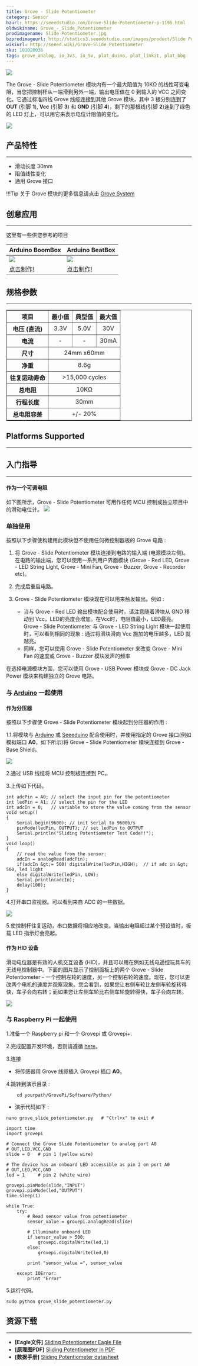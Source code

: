 ```yaml
---
title: Grove - Slide Potentiometer
category: Sensor
bzurl: https://seeedstudio.com/Grove-Slide-Potentiometer-p-1196.html
oldwikiname: Grove_-_Slide_Potentiometer
prodimagename: Slide Potentiometer.jpg
bzprodimageurl: http://statics3.seeedstudio.com/images/product/Slide Potentiometer.jpg
wikiurl: http://seeed.wiki/Grove-Slide_Potentiometer
sku: 101020036
tags: grove_analog, io_3v3, io_5v, plat_duino, plat_linkit, plat_bbg
---
```


![](https://raw.githubusercontent.com/SeeedDocument/Grove-Slide_Potentiometer/master/img/Sliding1.JPG)

The Grove - Slide Potentiometer 模块内有一个最大阻值为 10KΩ 的线性可变电阻，当您把控制杆从一端滑到另外一端，输出电压值在 0 到输入的 VCC 之间变化。它通过标准四线 Grove 线缆连接到其他 Grove 模块，其中 3 根分别连到了 **OUT** (引脚 **1**), **Vcc** (引脚 **3**) 和 **GND** (引脚 **4**)，剩下的那根线(引脚 **2**)连到了绿色的 LED 灯上，可以用它来表示电位计阻值的变化。

[![](https://github.com/SeeedDocument/wiki_chinese/raw/master/docs/images/click_to_buy.PNG)](https://item.taobao.com/item.htm?spm=a1z10.3-c.w4002-11172317909.9.7f561822qVySjY&id=45554612830)

## 产品特性
--------

-   滑动长度 30mm
-   阻值线性变化
-   通用 Grove 接口

!!!Tip
    关于 Grove 模块的更多信息请点击 [Grove System](http://seeed.wiki/Grove_System/)

## 创意应用
-----------------

这里有一些供您参考的项目

| **Arduino BoomBox**                                                  | **Arduino BeatBox**                                                    |
|----------------------------------------------------------------------|------------------------------------------------------------------------|
| ![](https://raw.githubusercontent.com/SeeedDocument/Grove-Slide_Potentiometer/master/img/Recipe-Arduino_BoomBox.jpg)| ![](https://raw.githubusercontent.com/SeeedDocument/Grove-Slide_Potentiometer/master/img/Recipe-Arduino_BeatBox.jpg)  |
| [点击制作!](http://www.seeed.cc/project_detail.html?id=171)       | [点击制作!](http://www.seeed.cc/project_detail.html?id=187)         |


## 规格参数
--------------

<table border="1" cellspacing="0" width="80%">
<tr>
<th scope="col">
项目
</th>
<th>
最小值
</th>
<th>
典型值
</th>
<th>
最大值
</th>
</tr>
<tr align="center">
<th scope="row">
电压 (直流)
</th>
<td>
3.3V
</td>
<td>
5.0V
</td>
<td>
30V
</td>
</tr>
<tr align="center">
<th scope="row">
电流
</th>
<td>
-
</td>
<td>
-
</td>
<td>
30mA
</td>
</tr>
<tr align="center">
<th scope="row">
尺寸
</th>
<td colspan="3">
24mm x60mm
</td>
</tr>
<tr align="center">
<th height="22" scope="row">
净重
</th>
<td colspan="3">
8.6g
</td>
</tr>
<tr align="center">
<th height="22" scope="row">
往复运动寿命
</th>
<td colspan="3">
&gt;15,000 cycles
</td>
</tr>
<tr align="center">
<th height="22" scope="row">
总电阻
</th>
<td colspan="3">
10KΩ
</td>
</tr>
<tr align="center">
<th height="22" scope="row">
行程长度
</th>
<td colspan="3">
30mm
</td>
</tr>
<tr align="center">
<th height="22" scope="row">
总电阻容差
</th>
<td colspan="3">
+/- 20%
</td>
</tr>
</table>


## Platforms Supported
-------------------

## 入门指导
---------------

#### 作为一个可调电阻

如下图所示，Grove - Slide Potentiometer 可用作任何 MCU 控制或独立项目中的滑动电位计。
![](https://raw.githubusercontent.com/SeeedDocument/Grove-Slide_Potentiometer/master/img/Sliding_justr.JPG)

### 单独使用

按照以下步骤使构建用此模块但不使用任何微控制器板的 Grove 电路 :

1.  将 Grove - Slide Potentiometer 模块连接到电路的输入端 (电源模块左侧)。在电路的输出端，您可以使用一系列用户界面模块 (Grove - Red LED, Grove - LED String Light, Grove - Mini Fan, Grove - Buzzer, Grove - Recorder etc)。
2.  完成后重启电路。
3.  Grove - Slide Potentiometer 模块现在可以用来触发输出。例如 :

    -   当与 Grove - Red LED 输出模块配合使用时，请注意随着滑块从 GND 移动到 Vcc，LED的亮度会增加。在Vcc时，电阻值最小，LED最亮。 Grove - Slide Potentiometer 与 Grove - LED String Light 模块一起使用时，可以看到相同的现象 : 通过将滑块滑向 Vcc 施加的电压越多，LED 就越亮。
    -   同样，您可以使用 Grove - Slide Potentiometer 来改变 Grove - Mini Fan 的速度或 Grove - Buzzer 模块发声的频率

在选择电源模块方面，您可以使用 Grove - USB Power 模块或 Grove - DC Jack Power 模块来构建独立的 Grove 电路。

### 与 [Arduino](/Arduino "Arduino") 一起使用

#### 作为分压器

按照以下步骤使 Grove - Slide Potentiometer 模块起到分压器的作用 :

1.1.将模块与 [Arduino](/Arduino "Arduino") 或 [Seeeduino](/Seeeduino_v4.2 "Seeeduino") 配合使用时，并使用指定的 Grove 接口(例如模拟端口 **A0**，如下所示)将 Grove - Slide Potentiometer 模块连接到 Grove - Base Shield。

![](https://raw.githubusercontent.com/SeeedDocument/Grove-Slide_Potentiometer/master/img/Sliding2.JPG)

2.通过 USB 线缆将 MCU 控制板连接到 PC。

3.上传如下代码。

```
int adcPin = A0; // select the input pin for the potentiometer
int ledPin = A1; // select the pin for the LED
int adcIn = 0;   // variable to store the value coming from the sensor
void setup()
{
    Serial.begin(9600); // init serial to 9600b/s
    pinMode(ledPin, OUTPUT); // set ledPin to OUTPUT
    Serial.println("Sliding Potentiometer Test Code!!");
}
void loop()
{
    // read the value from the sensor:
    adcIn = analogRead(adcPin);
    if(adcIn &gt;= 500) digitalWrite(ledPin,HIGH);  // if adc in &gt; 500, led light
    else digitalWrite(ledPin, LOW);
    Serial.println(adcIn);
    delay(100);
}
```

4.打开串口监视器。可以看到来自 ADC 的一些数据。

![](https://raw.githubusercontent.com/SeeedDocument/Grove-Slide_Potentiometer/master/img/Sliding_com.jpg)

5.使控制杆往复运动，串口数据将相应地改变。当输出电阻超过某个预设值时，板载 LED 指示灯会亮起。

#### 作为 HID 设备

滑动电位器是有效的人机交互设备 (HID)，并且可以用在例如无线电遥控玩具车的无线电控制器中。下面的图片显示了控制面板上的两个 Grove - Slide Potentiometer - 一个控制左轮的速度，另一个控制右轮的速度。现在，您可以更改两个电机的速度并观察现象。您会看到，如果您让右侧车轮比左侧车轮旋转得快，车子会向右转；而如果您让左侧车轮比右侧车轮旋转得快，车子会向左转。

![](https://raw.githubusercontent.com/SeeedDocument/Grove-Slide_Potentiometer/master/img/Car.JPG)

### 与 Raspberry Pi 一起使用

1.准备一个 Raspberry pi 和一个 Grovepi 或 Grovepi+.

2.完成配置开发环境，否则请遵循 [here](/GrovePiPlus)。

3.连接

-   将传感器用 Grove 线缆插入  Grovepi 插口 **A0**。

4.跳转到演示目录 :
```
    cd yourpath/GrovePi/Software/Python/
```

-   演示代码如下 :
```
nano grove_slide_potentiometer.py   # "Ctrl+x" to exit #
```

```
import time
import grovepi

# Connect the Grove Slide Potentiometer to analog port A0
# OUT,LED,VCC,GND
slide = 0   # pin 1 (yellow wire)

# The device has an onboard LED accessible as pin 2 on port A0
# OUT,LED,VCC,GND
led = 1     # pin 2 (white wire)

grovepi.pinMode(slide,"INPUT")
grovepi.pinMode(led,"OUTPUT")
time.sleep(1)

while True:
    try:
        # Read sensor value from potentiometer
        sensor_value = grovepi.analogRead(slide)

        # Illuminate onboard LED
        if sensor_value > 500:
            grovepi.digitalWrite(led,1)
        else:
            grovepi.digitalWrite(led,0)

        print "sensor_value =", sensor_value

    except IOError:
        print "Error"
```

5.运行代码。
```
sudo python grove_slide_potentiometer.py
```

## 资源下载
---------

-   **[Eagle文件]** [Sliding Potentiometer Eagle File](https://raw.githubusercontent.com/SeeedDocument/Grove-Slide_Potentiometer/master/res/Sliding_Potentiometer.rar)
-   **[原理图PDF]** [Sliding Potentiometer in PDF](https://raw.githubusercontent.com/SeeedDocument/Grove-Slide_Potentiometer/master/res/Sliding_protentiometer_sch.pdf)
-   **[数据手册]** [Sliding Potentiometer datasheet](https://raw.githubusercontent.com/SeeedDocument/Grove-Slide_Potentiometer/master/res/Sliding_potentiometer_datasheet.pdf)


<!-- This Markdown file was created from http://www.seeedstudio.com/wiki/Grove_-_Slide_Potentiometer -->

